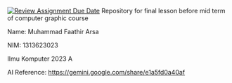 [![Review Assignment Due Date](https://classroom.github.com/assets/deadline-readme-button-22041afd0340ce965d47ae6ef1cefeee28c7c493a6346c4f15d667ab976d596c.svg)](https://classroom.github.com/a/XxdT5pUo)
Repository for final lesson before mid term of computer graphic course

Name: Muhammad Faathir Arsa

NIM: 1313623023

Ilmu Komputer 2023 A

AI Reference: https://gemini.google.com/share/e1a5fd0a40af